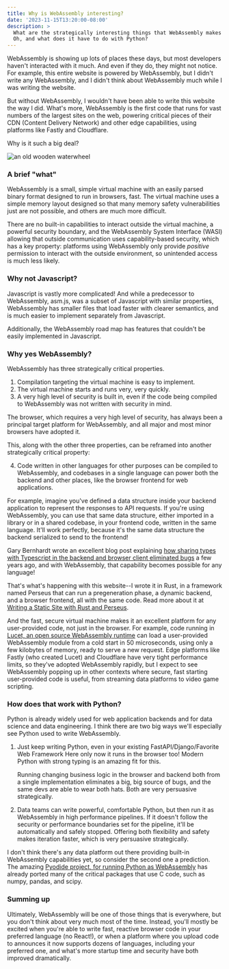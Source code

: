 ```yaml
---
title: Why is WebAssembly interesting?
date: '2023-11-15T13:20:00-08:00'
description: >
  What are the strategically interesting things that WebAssembly makes feasible?
  Oh, and what does it have to do with Python?
---
```


WebAssembly is showing up lots of places these days, but most developers haven't interacted
with it much. And even if they do, they might not notice. For example, this entire website
is powered by WebAssembly, but I didn't write any WebAssembly, and I didn't think about
WebAssembly much while I was writing the website.

But without WebAssembly, I wouldn't have
been able to write this website the way I did. What's more, WebAssembly is the first code
that runs for vast numbers of the largest sites on the web, powering critical pieces of
their CDN (Content Delivery Network) and other edge capabilities, using platforms like
Fastly and Cloudflare.

Why is it such a big deal?

![an old wooden waterwheel](.perseus/static/waterwheel.jpg)


### A brief "what"

WebAssembly is a small, simple virtual machine with an easily parsed binary format
designed to
run in browsers, fast. The virtual machine uses a simple memory layout designed so
that many memory safety vulnerabilities just are not possible, and others are much
more difficult.

There are no built-in capabilities to interact outside the virtual machine, a powerful
security boundary, and the WebAssembly System Interface (WASI) allowing that outside
communication uses capability-based security, which has a key property: platforms
using WebAssembly only provide _positive_ permission to interact with the outside
environment, so unintended access is much less likely.

### Why not Javascript?

Javascript is vastly more complicated! And while a predecessor to WebAssembly, asm.js,
was a subset of Javascript with similar properties, WebAssembly has smaller files that load
faster with clearer semantics, and is much easier to implement separately from Javascript.

Additionally, the WebAssembly road map has features that couldn't be easily implemented in
Javascript.

### Why yes WebAssembly?

WebAssembly has three strategically critical properties.

1. Compilation targeting the virtual machine is easy to implement.
2. The virtual machine starts and runs very, very quickly.
3. A very high level of security is built in, even if the code being compiled to
   WebAssembly was not written with security in mind.

The browser, which requires a very high level of security, has always been a principal
target platform for WebAssembly, and all major and most minor browsers have adopted it.

This, along with the other three properties, can be reframed into another strategically
critical property:

4. Code written in other languages for other purposes can be compiled to WebAssembly, and
   codebases in a single language can power both the backend and other places, like
   the browser frontend for web applications.

For example, imagine you've defined a data structure inside your backend application to
represent the responses to API requests. If you're using WebAssembly, you can use that
same data structure, either imported in a library or in a shared codebase, in your
frontend code, written in the same language. It'll work perfectly, because it's the same
data structure the backend serialized to send to the frontend!

Gary Bernhardt wrote an
excellent blog post explaining [how sharing types with Typescript in the backend and
browser client eliminated
bugs](https://www.executeprogram.com/blog/porting-to-typescript-solved-our-api-woes)
a few years ago, and with WebAssembly, that capability becomes possible for any language!

That's what's happening with this website--I wrote it in Rust, in a framework named Perseus
that can run a pregeneration phase, a dynamic backend, and a browser frontend,
all with the same code. Read more about it at
[Writing a Static Site with Rust and Perseus](post/static-site-rust-perseus/).

And the fast, secure virtual machine makes it an excellent platform for any user-provided
code, not just in the browser. For example, code running in [Lucet, an open
source WebAssembly runtime](https://bytecodealliance.github.io/lucet/Overview.html) can
load a user-provided WebAssembly module from a cold start in 50 microseconds, using only a
few kilobytes of memory, ready to serve a new request. Edge platforms like Fastly (who
created Lucet) and Cloudflare have very tight performance limits, so they've adopted
WebAssembly rapidly, but I expect to see WebAssembly popping up in other contexts where
secure, fast starting user-provided code is useful, from streaming data platforms to video
game scripting.

### How does that work with Python?

Python is already widely used for web application backends and for data science and
data engineering. I think there are two big ways we'll especially see Python used to write
WebAssembly.

1. Just keep writing Python, even in your existing FastAPI/Django/Favorite Web Framework Here 
   only now it runs in the browser too! Modern Python with strong typing is an amazing fit for this.
   
   Running changing business logic in the browser and backend both from a single implementation
   eliminates a big, big source of bugs, and the same devs are able to wear both hats.
   Both are very persuasive strategically.
2. Data teams can write powerful, comfortable Python, but then run it as WebAssembly in
   high performance pipelines. If it doesn't follow the security or performance boundaries
   set for the pipeline, it'll be automatically and safely stopped. Offering both
   flexibility and safety makes iteration faster, which is very persuasive strategically.

I don't think there's any data platform out there providing built-in WebAssembly
capabilities yet, so consider the second one a prediction. The amazing [Pyodide project,
for running Python as WebAssembly](https://pyodide.org/) has already ported many of the
critical packages that use C code, such as numpy, pandas, and scipy.

### Summing up

Ultimately, WebAssembly will be one of those things that is everywhere, but you don't
think about very much most of the time. Instead, you'll mostly be excited when you're
able to write fast, reactive browser code in your preferred language (no React!), or
when a platform where you upload code to announces it now supports dozens of languages,
including your preferred one, and what's more startup time and security have both
improved dramatically.